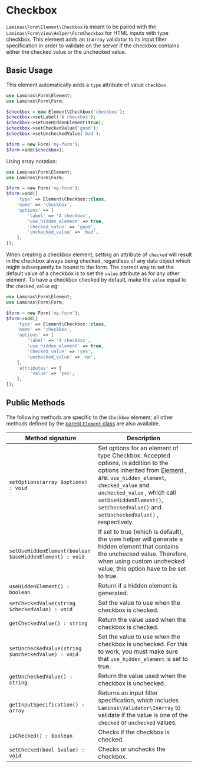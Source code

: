 # Checkbox

`Laminas\Form\Element\Checkbox` is meant to be paired with the
`Laminas\Form\View\Helper\FormCheckbox` for HTML inputs with type checkbox. This
element adds an `InArray` validator to its input filter specification in order
to validate on the server if the checkbox contains either the checked value or
the unchecked value.

## Basic Usage

This element automatically adds a `type` attribute of value `checkbox`.

```php
use Laminas\Form\Element;
use Laminas\Form\Form;

$checkbox = new Element\Checkbox('checkbox');
$checkbox->setLabel('A checkbox');
$checkbox->setUseHiddenElement(true);
$checkbox->setCheckedValue('good');
$checkbox->setUncheckedValue('bad');

$form = new Form('my-form');
$form->add($checkbox);
```

Using array notation:

```php
use Laminas\Form\Element;
use Laminas\Form\Form;

$form = new Form('my-form');
$form->add([
    'type' => Element\Checkbox::class,
    'name' => 'checkbox',
    'options' => [
        'label' => 'A checkbox',
        'use_hidden_element' => true,
        'checked_value' => 'good',
        'unchecked_value' => 'bad',
    ],
]);
```

When creating a checkbox element, setting an attribute of `checked` will result
in the checkbox always being checked, regardless of any data object which might
subsequently be bound to the form. The correct way to set the default value of a
checkbox is to set the `value` attribute as for any other element. To have a
checkbox checked by default, make the `value` equal to the `checked_value` eg:

```php
use Laminas\Form\Element;
use Laminas\Form\Form;

$form = new Form('my-form');
$form->add([
    'type' => Element\Checkbox::class,
    'name' => 'checkbox',
    'options' => [
        'label' => 'A checkbox',
        'use_hidden_element' => true,
        'checked_value' => 'yes',
        'unchecked_value' => 'no',
    ],
    'attributes' => [
         'value' => 'yes',
    ],
]);
```

## Public Methods

The following methods are specific to the `Checkbox` element; all other methods
defined by the [parent `Element` class](element.md#public-methods) are also
available.

Method signature                                        | Description
------------------------------------------------------- | -----------
`setOptions(array $options) : void`                     | Set options for an element of type Checkbox. Accepted options, in addition to the options inherited from [Element](element.md#public-methods) , are: `use_hidden_element`, `checked_value` and `unchecked_value` , which call `setUseHiddenElement()`, `setCheckedValue()` and `setUncheckedValue()` , respectively.
`setUseHiddenElement(boolean $useHiddenElement) : void` | If set to true (which is default), the view helper will generate a hidden element that contains the unchecked value. Therefore, when using custom unchecked value, this option have to be set to true.
`useHiddenElement() : boolean`                          | Return if a hidden element is generated.
`setCheckedValue(string $checkedValue) : void`          | Set the value to use when the checkbox is checked.
`getCheckedValue() : string`                            | Return the value used when the checkbox is checked.
`setUncheckedValue(string $uncheckedValue) : void`      | Set the value to use when the checkbox is unchecked. For this to work, you must make sure that `use_hidden_element` is set to true.
`getUncheckedValue() : string`                          | Return the value used when the checkbox is unchecked.
`getInputSpecification() : array`                       | Returns an input filter specification, which includes `Laminas\Validator\InArray` to validate if the value is one of the `checked` or `unchecked` values.
`isChecked() : boolean`                                 | Checks if the checkbox is checked.
`setChecked(bool $value) : void`                        | Checks or unchecks the checkbox.
